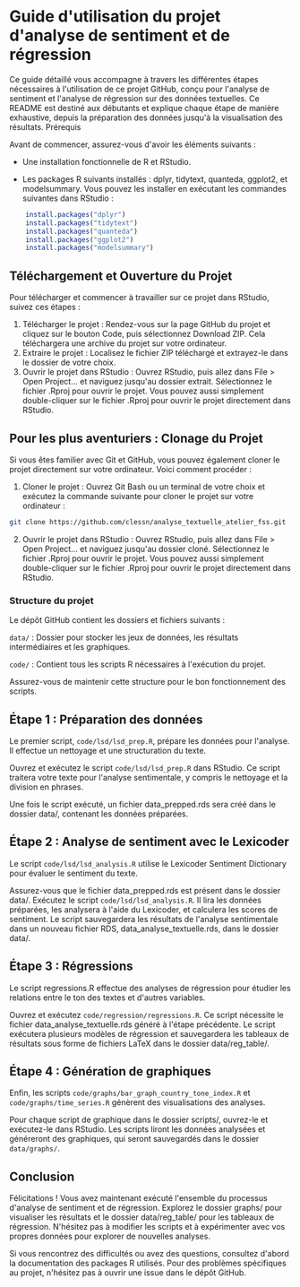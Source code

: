# Guide d'utilisation du projet d'analyse de sentiment et de régression

Ce guide détaillé vous accompagne à travers les différentes étapes nécessaires à l'utilisation de ce projet GitHub, conçu pour l'analyse de sentiment et l'analyse de régression sur des données textuelles. Ce README est destiné aux débutants et explique chaque étape de manière exhaustive, depuis la préparation des données jusqu'à la visualisation des résultats.
Prérequis

Avant de commencer, assurez-vous d'avoir les éléments suivants :

- Une installation fonctionnelle de R et RStudio.

- Les packages R suivants installés : dplyr, tidytext, quanteda, ggplot2, et modelsummary. Vous pouvez les installer en exécutant les commandes suivantes dans RStudio :

```R
    install.packages("dplyr")
    install.packages("tidytext")
    install.packages("quanteda")
    install.packages("ggplot2")
    install.packages("modelsummary")
```

## Téléchargement et Ouverture du Projet

Pour télécharger et commencer à travailler sur ce projet dans RStudio, suivez ces étapes :

1. Télécharger le projet : Rendez-vous sur la page GitHub du projet et cliquez sur le bouton Code, puis sélectionnez Download ZIP. Cela téléchargera une archive du projet sur votre ordinateur.
2. Extraire le projet : Localisez le fichier ZIP téléchargé et extrayez-le dans le dossier de votre choix.
3. Ouvrir le projet dans RStudio : Ouvrez RStudio, puis allez dans File > Open Project... et naviguez jusqu'au dossier extrait. Sélectionnez le fichier .Rproj pour ouvrir le projet. Vous pouvez aussi simplement double-cliquer sur le fichier .Rproj pour ouvrir le projet directement dans RStudio.

## Pour les plus aventuriers : Clonage du Projet

Si vous êtes familier avec Git et GitHub, vous pouvez également cloner le projet directement sur votre ordinateur. Voici comment procéder :

1. Cloner le projet : Ouvrez Git Bash ou un terminal de votre choix et exécutez la commande suivante pour cloner le projet sur votre ordinateur :

```bash
git clone https://github.com/clessn/analyse_textuelle_atelier_fss.git
```

2. Ouvrir le projet dans RStudio : Ouvrez RStudio, puis allez dans File > Open Project... et naviguez jusqu'au dossier cloné. Sélectionnez le fichier .Rproj pour ouvrir le projet. Vous pouvez aussi simplement double-cliquer sur le fichier .Rproj pour ouvrir le projet directement dans RStudio.

### Structure du projet

Le dépôt GitHub contient les dossiers et fichiers suivants :

`data/` : Dossier pour stocker les jeux de données, les résultats intermédiaires et les graphiques.


`code/` : Contient tous les scripts R nécessaires à l'exécution du projet.

Assurez-vous de maintenir cette structure pour le bon fonctionnement des scripts.

## Étape 1 : Préparation des données

Le premier script, `code/lsd/lsd_prep.R`, prépare les données pour l'analyse. Il effectue un nettoyage et une structuration du texte.

Ouvrez et exécutez le script `code/lsd/lsd_prep.R` dans RStudio. Ce script traitera votre texte pour l'analyse sentimentale, y compris le nettoyage et la division en phrases.

Une fois le script exécuté, un fichier data_prepped.rds sera créé dans le dossier data/, contenant les données préparées.

## Étape 2 : Analyse de sentiment avec le Lexicoder

Le script `code/lsd/lsd_analysis.R` utilise le Lexicoder Sentiment Dictionary pour évaluer le sentiment du texte.

Assurez-vous que le fichier data_prepped.rds est présent dans le dossier data/.
Exécutez le script `code/lsd/lsd_analysis.R`. Il lira les données préparées, les analysera à l'aide du Lexicoder, et calculera les scores de sentiment.
Le script sauvegardera les résultats de l'analyse sentimentale dans un nouveau fichier RDS, data_analyse_textuelle.rds, dans le dossier data/.

## Étape 3 : Régressions

Le script regressions.R effectue des analyses de régression pour étudier les relations entre le ton des textes et d'autres variables.

Ouvrez et exécutez `code/regression/regressions.R`. Ce script nécessite le fichier data_analyse_textuelle.rds généré à l'étape précédente.
Le script exécutera plusieurs modèles de régression et sauvegardera les tableaux de résultats sous forme de fichiers LaTeX dans le dossier data/reg_table/.

## Étape 4 : Génération de graphiques

Enfin, les scripts `code/graphs/bar_graph_country_tone_index.R` et `code/graphs/time_series.R` génèrent des visualisations des analyses.

Pour chaque script de graphique dans le dossier scripts/, ouvrez-le et exécutez-le dans RStudio.
Les scripts liront les données analysées et généreront des graphiques, qui seront sauvegardés dans le dossier `data/graphs/`.

## Conclusion

Félicitations ! Vous avez maintenant exécuté l'ensemble du processus d'analyse de sentiment et de régression. Explorez le dossier graphs/ pour visualiser les résultats et le dossier data/reg_table/ pour les tableaux de régression. N'hésitez pas à modifier les scripts et à expérimenter avec vos propres données pour explorer de nouvelles analyses.

Si vous rencontrez des difficultés ou avez des questions, consultez d'abord la documentation des packages R utilisés. Pour des problèmes spécifiques au projet, n'hésitez pas à ouvrir une issue dans le dépôt GitHub.
